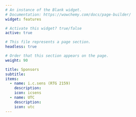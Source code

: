 ```yaml
---
# An instance of the Blank widget.
# Documentation: https://wowchemy.com/docs/page-builder/
widget: features

# Activate this widget? true/false
active: true

# This file represents a page section.
headless: true

# Order that this section appears on the page.
weight: 90

title: Sponsors
subtitle:
items:
  - name: i.c.sens (RTG 2159)
    description: 
    icon: icsens
  - name: UTC
    description: 
    icon: utc
---
```

